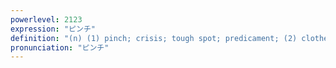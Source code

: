 ```yaml
---
powerlevel: 2123
expression: "ピンチ"
definition: "(n) (1) pinch; crisis; tough spot; predicament; (2) clothespin; (P)"
pronunciation: "ピンチ"
---
```

